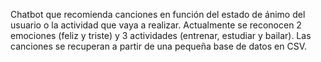 Chatbot que recomienda canciones en función del estado de ánimo del usuario o la actividad que vaya a realizar. 
Actualmente se reconocen 2 emociones (feliz y triste) y 3 actividades (entrenar, estudiar y bailar).
Las canciones se recuperan a partir de una pequeña base de datos en CSV. 

